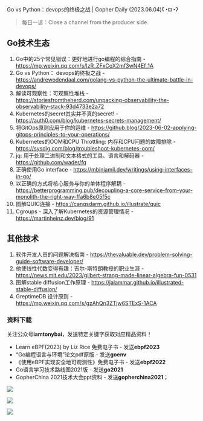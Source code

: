Go vs Python：devops的终极之战 | Gopher Daily (2023.06.04)ʕ◔ϖ◔ʔ

>每日一谚：Close a channel from the producer side. 

## Go技术生态

1. Go中的25个常见错误：更好地进行go编程的综合指南 - https://mp.weixin.qq.com/s/lzR_ZFxCoX2mf3wN4Ef_1A
2. Go vs Python： devops的终极之战 - https://andrewodendaal.com/golang-vs-python-the-ultimate-battle-in-devops/
3. 解读可观察性：可观察性堆栈 - https://storiesfromtheherd.com/unpacking-observability-the-observability-stack-93d4733e2a72
4. Kubernetes的secret其实并不真的secret! - https://auth0.com/blog/kubernetes-secrets-management/
5. 将GitOps原则应用于你的运维 - https://github.blog/2023-06-02-applying-gitops-principles-to-your-operations/
6. Kubernetes的OOM和CPU Throttling: 内存和CPU问题的故障排除 - https://sysdig.com/blog/troubleshoot-kubernetes-oom/
7. jq: 用于处理二进制和文本格式的工具、语言和解码器 - https://github.com/wader/fq
8. 正确使用Go interface - https://mbinjamil.dev/writings/using-interfaces-in-go/
9. 以正确的方式将核心服务与你的单体程序解耦 - https://betterprogramming.pub/decoupling-a-core-service-from-your-monolith-the-right-way-ffa6b8e05f5c
10. 图解QUIC连接 - https://cangsdarm.github.io/illustrate/quic
11. Cgroups - 深入了解Kubernetes的资源管理情况 - https://martinheinz.dev/blog/91

## 其他技术

1. 软件开发人员的问题解决指南 - https://thevaluable.dev/problem-solving-guide-software-developer/
2. 他使线性代数变得有趣：吉尔-斯特朗教授的职业生涯 - https://news.mit.edu/2023/gilbert-strang-made-linear-algebra-fun-0531
3. 图解stable diffusion工作原理 - https://jalammar.github.io/illustrated-stable-diffusion/
4. GreptimeDB 设计原则  - https://mp.weixin.qq.com/s/gzAhQn3ZTjw6STExS-1ACA

### 资料下载

关注公众号**iamtonybai**，发送特定关键字获取对应精品资料！

* Learn eBPF(2023) by Liz Rice 免费电子书 - 发送**ebpf2023**
* “Go编程语言与环境”论文pdf原版 - 发送**goenv**
* 《使用eBPF实现安全地可观测性》免费电子书 - 发送**ebpf2022**
* Go语言学习技术路线图2021版 - 发送**go2021**
* GopherChina 2021技术大会ppt资料 - 发送**gopherchina2021**；

![](https://mmbiz.qpic.cn/mmbiz_png/cH6WzfQ94mb54jsFJZ3Knmz8obUsf3PBShthmdSw5E01TcYmUReGkj0BWpxHak1HlnlzHvLmKax53YSGr7aNlA/0?wx_fmt=png)

![](https://mmbiz.qpic.cn/mmbiz_png/cH6WzfQ94mZsOgPXTXZgWiaE03ib9r9WFJXC6xJCA5Y6VSesOZqlGxYfODibvR7UPGxiaM7SZZNQZkRtggPXEfBdwQ/0?wx_fmt=png)

![](https://mmbiz.qpic.cn/mmbiz_png/cH6WzfQ94mb54jsFJZ3Knmz8obUsf3PBrSoqeMvoWCticN2cpU64fJ0FYQdXJhP7ia7WRh8628uOAsQYeE2NibRRw/0?wx_fmt=png)

